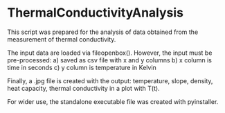 # ThermalConductivityAnalysis
This script was prepared for the analysis of data obtained from the measurement of thermal conductivity.

The input data are loaded via fileopenbox(). However, the input must be pre-processed: 
  a) saved as csv file with x and y columns
  b) x column is time in seconds
  c) y column is temperature in Kelvin
  
Finally, a .jpg file is created with the output: temperature, slope, density, heat capacity, thermal conductivity in a plot with T(t).

For wider use, the standalone executable file was created with pyinstaller.
